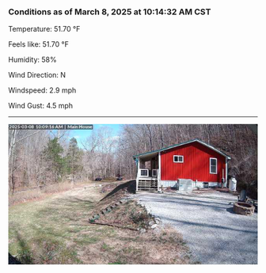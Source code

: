 ### Conditions as of March 8, 2025 at 10:14:32 AM CST 

Temperature: 51.70 &deg;F

Feels like: 51.70 &deg;F

Humidity: 58%

Wind Direction: N

Windspeed: 2.9 mph

Wind Gust: 4.5 mph

---

<img src="./images/latest.jpeg"/>

